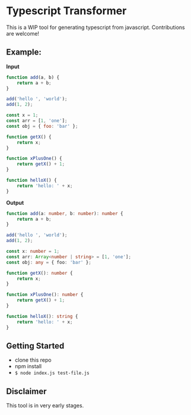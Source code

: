 # Typescript Transformer

This is a WIP tool for generating typescript from javascript. Contributions are welcome!

## Example:

**Input**

```javascript
function add(a, b) {
    return a + b;
}

add('hello ', 'world');
add(1, 2);

const x = 1;
const arr = [1, 'one'];
const obj = { foo: 'bar' };

function getX() {
    return x;
}

function xPlusOne() {
    return getX() + 1;
}

function helloX() {
    return 'hello: ' + x;
}
```

**Output**

```typescript
function add(a: number, b: number): number {
    return a + b;
}

add('hello ', 'world');
add(1, 2);

const x: number = 1;
const arr: Array<number | string> = [1, 'one'];
const obj: any = { foo: 'bar' };

function getX(): number {
    return x;
}

function xPlusOne(): number {
    return getX() + 1;
}

function helloX(): string {
    return 'hello: ' + x;
}
```

## Getting Started

-   clone this repo
-   npm install
-   `$ node index.js test-file.js`

## Disclaimer

This tool is in very early stages.
